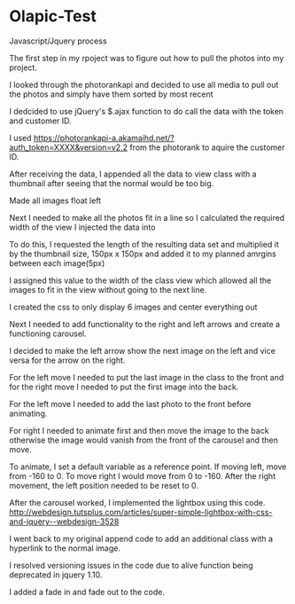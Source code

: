 # Olapic-Test

Javascript/Jquery process

The first step in my rpoject was to figure out how to pull the photos into my project. 

I looked through the photorankapi and decided to use all media to pull out the photos and simply have them sorted by most recent

I dedcided to use jQuery's $.ajax function to do call the data with the token and customer ID.

I used https://photorankapi-a.akamaihd.net/?auth_token=XXXX&version=v2.2 from the photorank to aquire the customer ID.

After receiving the data, I appended all the data to view class with a thumbnail after seeing that the normal would be too big. 

Made all images float left

Next I needed to make all the photos fit in a line so I calculated the required width of the view I injected the data into

To do this, I requested the length of the resulting data set and multiplied it by the thumbnail size, 150px x 150px and added it to my planned amrgins between each image(5px)

I assigned this value to the width of the class view which allowed all the images to fit in the view without going to the next line.

I created the css to only display 6 images and center everything out

Next I needed to add functionality to the right and left arrows and create a functioning carousel.

I decided to make the left arrow show the next image on the left and vice versa for the arrow on the right.

For the left move I needed to put the last image in the class to the front and for the right move I needed to put the first image into the back.

For the left move I needed to add the last photo to the front before animating. 

For right I needed to animate first and then move the image to the back otherwise the image would vanish from the front of the carousel and then move.

To animate, I set a default variable as a reference point. If moving left, move from -160 to 0. To move right I would move from 0 to -160. After the right movement, the left position needed to be reset to 0.


After the carousel worked, I implemented the lightbox using this code.
http://webdesign.tutsplus.com/articles/super-simple-lightbox-with-css-and-jquery--webdesign-3528

I went back to my original append code to add an additional class with a hyperlink to the normal image.

I resolved versioning issues in the code due to alive function being deprecated in jquery 1.10.

I added a fade in and fade out to the code.
